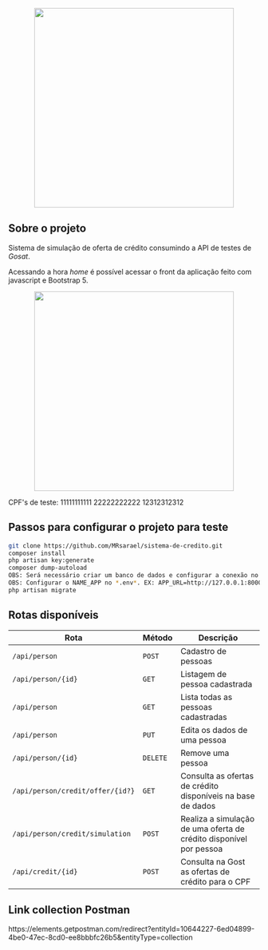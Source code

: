 <p align="center"><a href="https://laravel.com" target="_blank"><img src="https://raw.githubusercontent.com/laravel/art/master/logo-lockup/5%20SVG/2%20CMYK/1%20Full%20Color/laravel-logolockup-cmyk-red.svg" width="400"></a></p>

## Sobre o projeto

Sistema de simulação de oferta de crédito consumindo a API de testes de *Gosat*.

Acessando a hora *home* é possível acessar o front da aplicação feito com javascript e Bootstrap 5.

<p align="center">
    <img src="https://lh3.googleusercontent.com/drive-viewer/AAOQEOR1vyzVZL8ssw5Tym0dGqxH5K7g2BbH0sUtnNT3S5gumCOT06Qt6dwERbzpIRk4axGmhRmYy9hFfQzTI1IdM94-jBV_xQ=w1920-h937" width="400">
</p>

<p>
    CPF's de teste:
    11111111111
    22222222222
    12312312312
</p>

## Passos para configurar o projeto para teste

```bash
git clone https://github.com/MRsarael/sistema-de-credito.git
composer install
php artisan key:generate
composer dump-autoload
OBS: Será necessário criar um banco de dados e configurar a conexão no .env
OBS: Configurar o NAME_APP no *.env*. EX: APP_URL=http://127.0.0.1:8000
php artisan migrate
```

## Rotas disponíveis

| Rota                             | Método    | Descrição                                                          |
| ---------------------------------| --------- | ------------------------------------------------------------------ |
|`/api/person`                     | `POST`    | Cadastro de pessoas                                                |
|`/api/person/{id}`                | `GET`     | Listagem de pessoa cadastrada                                      |
|`/api/person`                     | `GET`     | Lista todas as pessoas cadastradas                                 |
|`/api/person`                     | `PUT`     | Edita os dados de uma pessoa                                       |
|`/api/person/{id}`                | `DELETE`  | Remove uma pessoa                                                  |
|`/api/person/credit/offer/{id?}`  | `GET`     | Consulta as ofertas de crédito disponíveis na base de dados        |
|`/api/person/credit/simulation`   | `POST`    | Realiza a simulação de uma oferta de crédito disponível por pessoa |
|`/api/credit/{id}`                | `POST`    | Consulta na Gost as ofertas de crédito para o CPF                  |


## Link collection Postman

<p>https://elements.getpostman.com/redirect?entityId=10644227-6ed04899-4be0-47ec-8cd0-ee8bbbfc26b5&entityType=collection</p>
